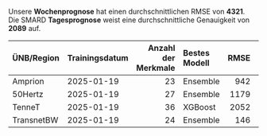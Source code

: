 
Unsere __Wochenprognose__ hat einen durchschnittlichen RMSE von __4321__.  
Die SMARD __Tagesprognose__ weist eine durchschnittliche Genauigkeit von __2089__ auf.
    
| ÜNB/Region   | Trainingsdatum   |   Anzahl der Merkmale | Bestes Modell   |   RMSE |   TSO RMSE |
|:-------------|:-----------------|----------------------:|:----------------|-------:|-----------:|
| Amprion      | 2025-01-19       |                    23 | Ensemble        |    942 |        645 |
| 50Hertz      | 2025-01-19       |                    27 | Ensemble        |   1179 |        883 |
| TenneT       | 2025-01-19       |                    36 | XGBoost         |   2052 |       1061 |
| TransnetBW   | 2025-01-19       |                    24 | Ensemble        |    146 |        114 |